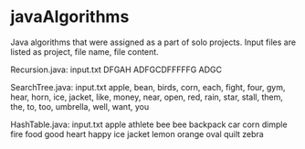 # javaAlgorithms
Java algorithms that were assigned as a part of solo projects.
Input files are listed as project, file name, file content.

  Recursion.java:
      input.txt
       DFGAH
       ADFGCDFFFFFG
       ADGC
      
 SearchTree.java:
    input.txt
      apple, bean, birds, corn, each, fight, four, gym, hear, horn, ice, jacket, like, money, near, open, red, rain, star, stall, them, the, to, too, umbrella, well, want, you
 
 HashTable.java:
    input.txt
      apple athlete bee bee backpack car corn dimple fire food good heart happy ice jacket lemon orange oval quilt zebra
